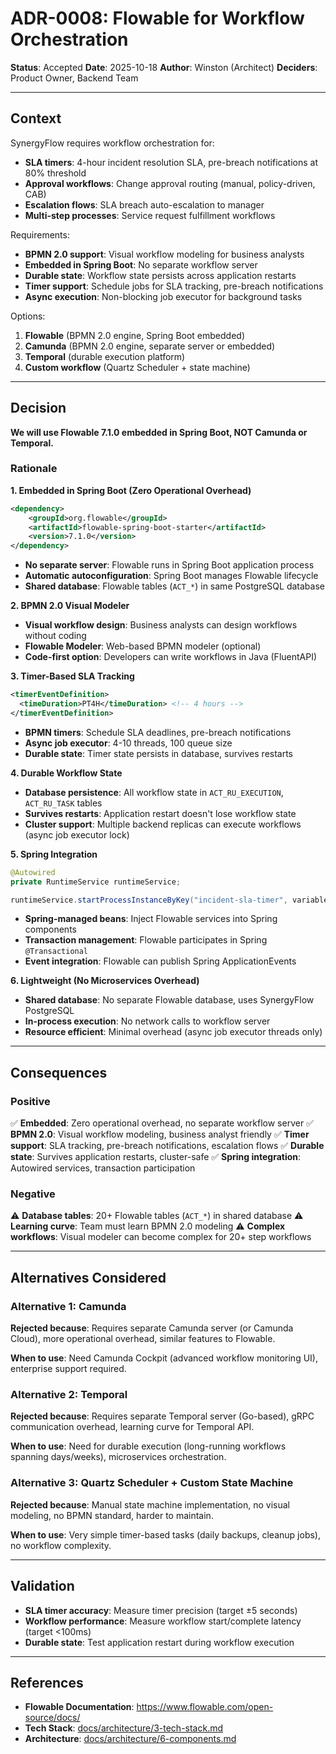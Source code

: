 # ADR-0008: Flowable for Workflow Orchestration

**Status**: Accepted
**Date**: 2025-10-18
**Author**: Winston (Architect)
**Deciders**: Product Owner, Backend Team

---

## Context

SynergyFlow requires workflow orchestration for:
- **SLA timers**: 4-hour incident resolution SLA, pre-breach notifications at 80% threshold
- **Approval workflows**: Change approval routing (manual, policy-driven, CAB)
- **Escalation flows**: SLA breach auto-escalation to manager
- **Multi-step processes**: Service request fulfillment workflows

Requirements:
- **BPMN 2.0 support**: Visual workflow modeling for business analysts
- **Embedded in Spring Boot**: No separate workflow server
- **Durable state**: Workflow state persists across application restarts
- **Timer support**: Schedule jobs for SLA tracking, pre-breach notifications
- **Async execution**: Non-blocking job executor for background tasks

Options:
1. **Flowable** (BPMN 2.0 engine, Spring Boot embedded)
2. **Camunda** (BPMN 2.0 engine, separate server or embedded)
3. **Temporal** (durable execution platform)
4. **Custom workflow** (Quartz Scheduler + state machine)

---

## Decision

**We will use Flowable 7.1.0 embedded in Spring Boot, NOT Camunda or Temporal.**

### Rationale

**1. Embedded in Spring Boot (Zero Operational Overhead)**
```xml
<dependency>
    <groupId>org.flowable</groupId>
    <artifactId>flowable-spring-boot-starter</artifactId>
    <version>7.1.0</version>
</dependency>
```
- **No separate server**: Flowable runs in Spring Boot application process
- **Automatic autoconfiguration**: Spring Boot manages Flowable lifecycle
- **Shared database**: Flowable tables (`ACT_*`) in same PostgreSQL database

**2. BPMN 2.0 Visual Modeler**
- **Visual workflow design**: Business analysts can design workflows without coding
- **Flowable Modeler**: Web-based BPMN modeler (optional)
- **Code-first option**: Developers can write workflows in Java (FluentAPI)

**3. Timer-Based SLA Tracking**
```xml
<timerEventDefinition>
  <timeDuration>PT4H</timeDuration> <!-- 4 hours -->
</timerEventDefinition>
```
- **BPMN timers**: Schedule SLA deadlines, pre-breach notifications
- **Async job executor**: 4-10 threads, 100 queue size
- **Durable state**: Timer state persists in database, survives restarts

**4. Durable Workflow State**
- **Database persistence**: All workflow state in `ACT_RU_EXECUTION`, `ACT_RU_TASK` tables
- **Survives restarts**: Application restart doesn't lose workflow state
- **Cluster support**: Multiple backend replicas can execute workflows (async job executor lock)

**5. Spring Integration**
```java
@Autowired
private RuntimeService runtimeService;

runtimeService.startProcessInstanceByKey("incident-sla-timer", variables);
```
- **Spring-managed beans**: Inject Flowable services into Spring components
- **Transaction management**: Flowable participates in Spring `@Transactional`
- **Event integration**: Flowable can publish Spring ApplicationEvents

**6. Lightweight (No Microservices Overhead)**
- **Shared database**: No separate Flowable database, uses SynergyFlow PostgreSQL
- **In-process execution**: No network calls to workflow server
- **Resource efficient**: Minimal overhead (async job executor threads only)

---

## Consequences

### Positive

✅ **Embedded**: Zero operational overhead, no separate workflow server
✅ **BPMN 2.0**: Visual workflow modeling, business analyst friendly
✅ **Timer support**: SLA tracking, pre-breach notifications, escalation flows
✅ **Durable state**: Survives application restarts, cluster-safe
✅ **Spring integration**: Autowired services, transaction participation

### Negative

⚠️ **Database tables**: 20+ Flowable tables (`ACT_*`) in shared database
⚠️ **Learning curve**: Team must learn BPMN 2.0 modeling
⚠️ **Complex workflows**: Visual modeler can become complex for 20+ step workflows

---

## Alternatives Considered

### Alternative 1: Camunda

**Rejected because**: Requires separate Camunda server (or Camunda Cloud), more operational overhead, similar features to Flowable.

**When to use**: Need Camunda Cockpit (advanced workflow monitoring UI), enterprise support required.

### Alternative 2: Temporal

**Rejected because**: Requires separate Temporal server (Go-based), gRPC communication overhead, learning curve for Temporal API.

**When to use**: Need for durable execution (long-running workflows spanning days/weeks), microservices orchestration.

### Alternative 3: Quartz Scheduler + Custom State Machine

**Rejected because**: Manual state machine implementation, no visual modeling, no BPMN standard, harder to maintain.

**When to use**: Very simple timer-based tasks (daily backups, cleanup jobs), no workflow complexity.

---

## Validation

- **SLA timer accuracy**: Measure timer precision (target ±5 seconds)
- **Workflow performance**: Measure workflow start/complete latency (target <100ms)
- **Durable state**: Test application restart during workflow execution

---

## References

- **Flowable Documentation**: https://www.flowable.com/open-source/docs/
- **Tech Stack**: [docs/architecture/3-tech-stack.md](../architecture/3-tech-stack.md)
- **Architecture**: [docs/architecture/6-components.md](../architecture/6-components.md)

